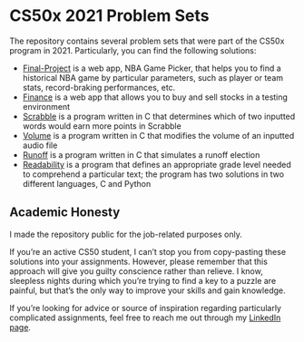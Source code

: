 # CS50x 2021 Problem Sets
The repository contains several problem sets that were part of the CS50x program in 2021. Particularly, you can find the following solutions:
- [Final-Project](https://github.com/AlexAlexAlex333666999/ProblemSets/tree/Final-Project) is a web app, NBA Game Picker, that helps you to find a historical NBA game by particular parameters, such as player or team stats, record-braking performances, etc.
- [Finance](https://github.com/AlexAlexAlex333666999/ProblemSets/tree/Finance) is a web app that allows you to buy and sell stocks in a testing environment
- [Scrabble](https://github.com/AlexAlexAlex333666999/ProblemSets/tree/Scrabble) is a program written in C that determines which of two inputted words would earn more points in Scrabble
- [Volume](https://github.com/AlexAlexAlex333666999/ProblemSets/tree/Volume) is a program written in C that modifies the volume of an inputted audio file
- [Runoff](https://github.com/AlexAlexAlex333666999/ProblemSets/tree/Runoff) is a program written in C that simulates a runoff election
- [Readability](https://github.com/AlexAlexAlex333666999/ProblemSets/tree/Readability) is a program that defines an appropriate grade level needed to comprehend a particular text; the program has two solutions in two different languages, C and Python 
## Academic Honesty 
I made the repository public for the job-related purposes only. 

If you’re an active CS50 student, I can’t stop you from copy-pasting these solutions into your assignments. However, please remember that this approach will give you guilty conscience rather than relieve. I know, sleepless nights during which you’re trying to find a key to a puzzle are painful, but that’s the only way to improve your skills and gain knowledge.    

If you’re looking for advice or source of inspiration regarding particularly complicated assignments, feel free to reach me out through my [LinkedIn page](https://www.linkedin.com/in/alexander-maroz-46669986/).  

